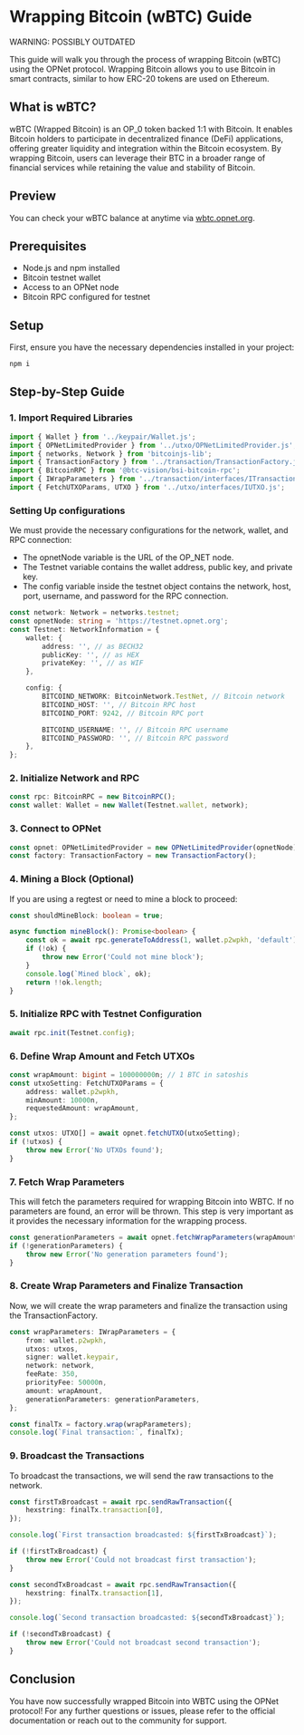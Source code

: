 # Wrapping Bitcoin (wBTC) Guide

WARNING: POSSIBLY OUTDATED

This guide will walk you through the process of wrapping Bitcoin (wBTC) using the OPNet protocol. Wrapping Bitcoin
allows you to use Bitcoin in smart contracts, similar to how ERC-20 tokens are used on Ethereum.

## What is wBTC?

wBTC (Wrapped Bitcoin) is an OP_0 token backed 1:1 with Bitcoin. It enables Bitcoin holders
to participate in decentralized finance (DeFi) applications, offering greater liquidity and integration within the
Bitcoin ecosystem. By wrapping Bitcoin, users can leverage their BTC in a broader range of financial services while
retaining the value and stability of Bitcoin.

## Preview

You can check your wBTC balance at anytime via [wbtc.opnet.org](https://wbtc.opnet.org).

## Prerequisites

- Node.js and npm installed
- Bitcoin testnet wallet
- Access to an OPNet node
- Bitcoin RPC configured for testnet

## Setup

First, ensure you have the necessary dependencies installed in your project:

```sh
npm i
```

## Step-by-Step Guide

### 1. Import Required Libraries

```typescript
import { Wallet } from '../keypair/Wallet.js';
import { OPNetLimitedProvider } from '../utxo/OPNetLimitedProvider.js';
import { networks, Network } from 'bitcoinjs-lib';
import { TransactionFactory } from '../transaction/TransactionFactory.js';
import { BitcoinRPC } from '@btc-vision/bsi-bitcoin-rpc';
import { IWrapParameters } from '../transaction/interfaces/ITransactionParameters.js';
import { FetchUTXOParams, UTXO } from '../utxo/interfaces/IUTXO.js';
```

### Setting Up configurations

We must provide the necessary configurations for the network, wallet, and RPC connection:

- The opnetNode variable is the URL of the OP_NET node.
- The Testnet variable contains the wallet address, public key, and private key.
- The config variable inside the testnet object contains the network, host, port, username, and password for the RPC
  connection.

```typescript
const network: Network = networks.testnet;
const opnetNode: string = 'https://testnet.opnet.org';
const Testnet: NetworkInformation = {
    wallet: {
        address: '', // as BECH32
        publicKey: '', // as HEX
        privateKey: '', // as WIF
    },

    config: {
        BITCOIND_NETWORK: BitcoinNetwork.TestNet, // Bitcoin network
        BITCOIND_HOST: '', // Bitcoin RPC host
        BITCOIND_PORT: 9242, // Bitcoin RPC port

        BITCOIND_USERNAME: '', // Bitcoin RPC username
        BITCOIND_PASSWORD: '', // Bitcoin RPC password
    },
};
```

### 2. Initialize Network and RPC

```typescript
const rpc: BitcoinRPC = new BitcoinRPC();
const wallet: Wallet = new Wallet(Testnet.wallet, network);
```

### 3. Connect to OPNet

```typescript
const opnet: OPNetLimitedProvider = new OPNetLimitedProvider(opnetNode);
const factory: TransactionFactory = new TransactionFactory();
```

### 4. Mining a Block (Optional)

If you are using a regtest or need to mine a block to proceed:

```typescript
const shouldMineBlock: boolean = true;

async function mineBlock(): Promise<boolean> {
    const ok = await rpc.generateToAddress(1, wallet.p2wpkh, 'default');
    if (!ok) {
        throw new Error('Could not mine block');
    }
    console.log(`Mined block`, ok);
    return !!ok.length;
}
```

### 5. Initialize RPC with Testnet Configuration

```typescript
await rpc.init(Testnet.config);
```

### 6. Define Wrap Amount and Fetch UTXOs

```typescript
const wrapAmount: bigint = 100000000n; // 1 BTC in satoshis
const utxoSetting: FetchUTXOParams = {
    address: wallet.p2wpkh,
    minAmount: 10000n,
    requestedAmount: wrapAmount,
};

const utxos: UTXO[] = await opnet.fetchUTXO(utxoSetting);
if (!utxos) {
    throw new Error('No UTXOs found');
}
```

### 7. Fetch Wrap Parameters

This will fetch the parameters required for wrapping Bitcoin into WBTC. If no parameters are found, an error will be
thrown.
This step is very important as it provides the necessary information for the wrapping process.

```typescript
const generationParameters = await opnet.fetchWrapParameters(wrapAmount);
if (!generationParameters) {
    throw new Error('No generation parameters found');
}
```

### 8. Create Wrap Parameters and Finalize Transaction

Now, we will create the wrap parameters and finalize the transaction using the TransactionFactory.

```typescript
const wrapParameters: IWrapParameters = {
    from: wallet.p2wpkh,
    utxos: utxos,
    signer: wallet.keypair,
    network: network,
    feeRate: 350,
    priorityFee: 50000n,
    amount: wrapAmount,
    generationParameters: generationParameters,
};

const finalTx = factory.wrap(wrapParameters);
console.log(`Final transaction:`, finalTx);
```

### 9. Broadcast the Transactions

To broadcast the transactions, we will send the raw transactions to the network.

```typescript
const firstTxBroadcast = await rpc.sendRawTransaction({
    hexstring: finalTx.transaction[0],
});

console.log(`First transaction broadcasted: ${firstTxBroadcast}`);

if (!firstTxBroadcast) {
    throw new Error('Could not broadcast first transaction');
}

const secondTxBroadcast = await rpc.sendRawTransaction({
    hexstring: finalTx.transaction[1],
});

console.log(`Second transaction broadcasted: ${secondTxBroadcast}`);

if (!secondTxBroadcast) {
    throw new Error('Could not broadcast second transaction');
}
```

## Conclusion

You have now successfully wrapped Bitcoin into WBTC using the OPNet protocol!
For any further questions or issues, please refer to the official documentation or reach out to the community for
support.
